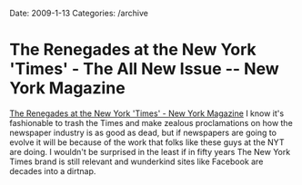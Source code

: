Date: 2009-1-13
Categories: /archive

# The Renegades at the New York 'Times' - The All New Issue -- New York Magazine

<p><a href="http://nymag.com/news/features/all-new/53344/">The Renegades at the New York 'Times' -  New York Magazine</a> I know it's fashionable to trash the Times and make zealous proclamations on how the newspaper industry is as good as dead, but if newspapers are going to evolve it will be because of the work that folks like these guys at the NYT are doing.  I wouldn't be surprised in the least if in fifty years The New York Times brand is still relevant and wunderkind sites like Facebook are decades into a dirtnap. 

